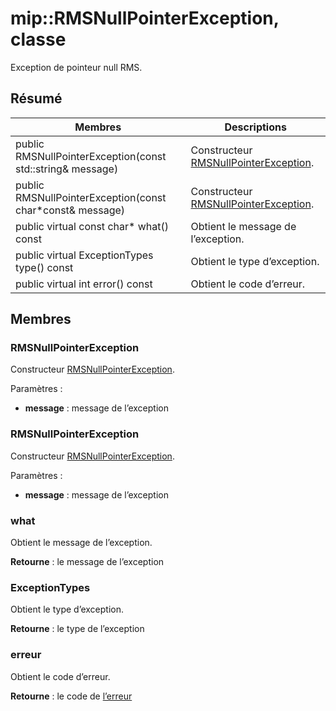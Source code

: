 # <a name="class-miprmsnullpointerexception"></a>mip::RMSNullPointerException, classe 
Exception de pointeur null RMS.
  
## <a name="summary"></a>Résumé
 Membres                        | Descriptions                                
--------------------------------|---------------------------------------------
 public RMSNullPointerException(const std::string& message)  |  Constructeur [RMSNullPointerException](class_mip_rmsnullpointerexception.md).
 public RMSNullPointerException(const char*const& message)  |  Constructeur [RMSNullPointerException](class_mip_rmsnullpointerexception.md).
 public virtual const char* what() const  |  Obtient le message de l’exception.
 public virtual ExceptionTypes type() const  |  Obtient le type d’exception.
 public virtual int error() const  |  Obtient le code d’erreur.
  
## <a name="members"></a>Membres
  
### <a name="rmsnullpointerexception"></a>RMSNullPointerException
Constructeur [RMSNullPointerException](class_mip_rmsnullpointerexception.md).

Paramètres :  
* **message** : message de l’exception


  
### <a name="rmsnullpointerexception"></a>RMSNullPointerException
Constructeur [RMSNullPointerException](class_mip_rmsnullpointerexception.md).

Paramètres :  
* **message** : message de l’exception


  
### <a name="what"></a>what
Obtient le message de l’exception.

  
**Retourne** : le message de l’exception
  
### <a name="exceptiontypes"></a>ExceptionTypes
Obtient le type d’exception.

  
**Retourne** : le type de l’exception
  
### <a name="error"></a>erreur
Obtient le code d’erreur.

  
**Retourne** : le code de [l’erreur](class_mip_error.md)